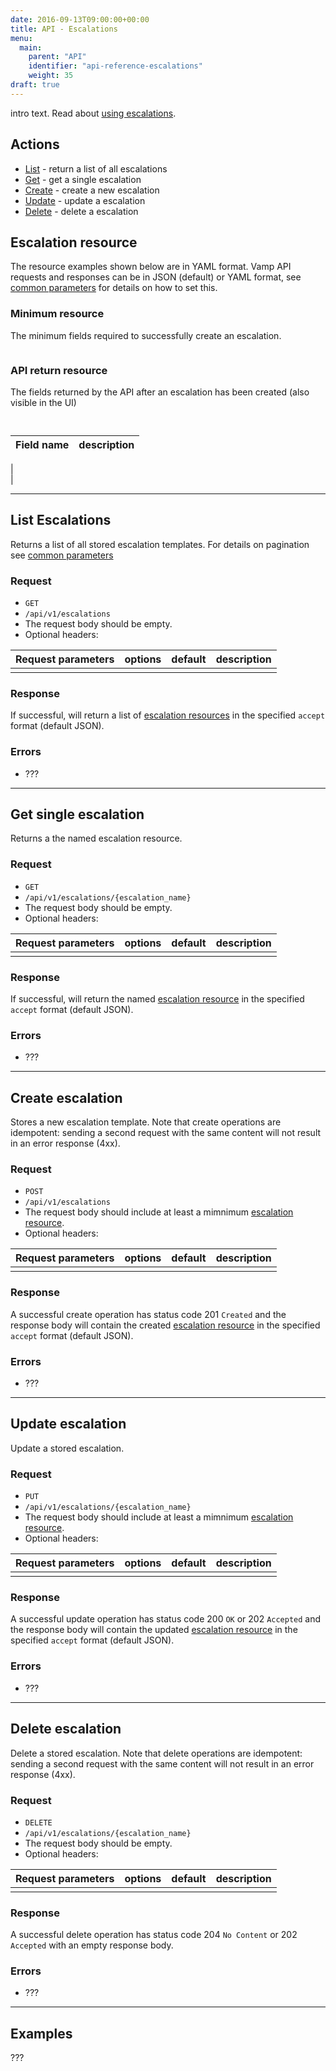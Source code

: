 ```yaml
---
date: 2016-09-13T09:00:00+00:00
title: API - Escalations
menu:
  main:
    parent: "API"
    identifier: "api-reference-escalations"
    weight: 35
draft: true
---
```

intro text. Read about [using escalations](documentation/using-vamp/escalations/).

## Actions
 
 * [List](/documentation/api/v9.9.9/api-escalations/#list-escalations) - return a list of all escalations
 * [Get](/documentation/api/v9.9.9/api-escalations/#get-single-escalation) - get a single escalation
 * [Create](/documentation/api/v9.9.9/api-escalations/#create-escalation) - create a new escalation 
 * [Update](/documentation/api/v9.9.9/api-escalations/#update-escalation) - update a escalation
 * [Delete](/documentation/api/v9.9.9/api-escalations/#delete-escalation) - delete a escalation

## Escalation resource

The resource examples shown below are in YAML format. Vamp API requests and responses can be in JSON (default) or YAML format, see [common parameters](/documentation/api/v9.9.9/api-common-parameters) for details on how to set this. 

### Minimum resource
The minimum fields required to successfully create an escalation.

```

```

### API return resource
The fields returned by the API after an escalation has been created (also visible in the UI)

```
 
```

 Field name        | description          
 -----------------|-----------------
  |  
  |
  
-----------------

## List Escalations

Returns a list of all stored escalation templates. For details on pagination see [common parameters](/documentation/api/v9.9.9/api-common-parameters)

### Request
* `GET` 
* `/api/v1/escalations`
* The request body should be empty.
* Optional headers:

| Request parameters         | options           | default          | description       |
| ----------------- |:-----------------:|:----------------:| -----------------:|
|  |  |  |  |


### Response
If successful, will return a list of [escalation resources](/documentation/api/v9.9.9/api-escalations/#escalation-resource) in the specified `accept` format (default JSON).  

### Errors
* ???

-----------------

## Get single escalation

Returns a the named escalation resource.

### Request
* `GET` 
* `/api/v1/escalations/{escalation_name}`
* The request body should be empty.
* Optional headers:

| Request parameters         | options           | default          | description       |
| ----------------- |:-----------------:|:----------------:| -----------------:|
|  |  |  |  |


### Response
If successful, will return the named [escalation resource](/documentation/api/v9.9.9/api-escalations/#escalation-resource) in the specified `accept` format (default JSON).  

### Errors
* ???

-----------------

## Create escalation

Stores a new escalation template. Note that create operations are idempotent: sending a second request with the same content will not result in an error response (4xx).

### Request
* `POST` 
* `/api/v1/escalations`
* The request body should include at least a mimnimum [escalation resource](/documentation/api/v9.9.9/api-escalations/#escalation-resource).
* Optional headers:

| Request parameters         | options           | default          | description       |
| ----------------- |:-----------------:|:----------------:| -----------------:|
|  |  |  |  |


### Response
A successful create operation has status code 201 `Created` and the response body will contain the created [escalation resource](/documentation/api/v9.9.9/api-escalations/#escalation-resource) in the specified `accept` format (default JSON). 

### Errors
* ???

-----------------

## Update escalation

Update a stored escalation.

### Request
* `PUT` 
* `/api/v1/escalations/{escalation_name}`
* The request body should include at least a mimnimum [escalation resource](/documentation/api/v9.9.9/api-escalations/#escalation-resource).
* Optional headers:

| Request parameters         | options           | default          | description       |
| ----------------- |:-----------------:|:----------------:| -----------------:|
|  |  |  |  |


### Response
A successful update operation has status code 200 `OK` or 202 `Accepted` and the response body will contain the updated [escalation resource](/documentation/api/v9.9.9/api-escalations/#escalation-resource) in the specified `accept` format (default JSON).

### Errors
* ???

-----------------

## Delete escalation

Delete a stored escalation. Note that delete operations are idempotent: sending a second request with the same content will not result in an error response (4xx).

### Request
* `DELETE` 
* `/api/v1/escalations/{escalation_name}`
* The request body should be empty.
* Optional headers:

| Request parameters         | options           | default          | description       |
| ----------------- |:-----------------:|:----------------:| -----------------:|
|  |  |  |  |


### Response
A successful delete operation has status code 204 `No Content` or 202 `Accepted` with an empty response body.

### Errors
* ???

-----------------

## Examples

???